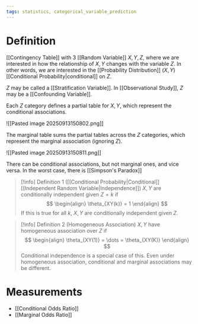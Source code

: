 ```yaml
---
tags: statistics, categorical_variable_prediction
---
```


# Definition

[[Contingency Table]] with 3 [[Random Variable]] $X, Y, Z$, where we are interested in how the relationship of $X, Y$ changes with the variable $Z$. In other words, we are interested in the [[Probability Distribution]] $(X, Y)$ [[Conditional Probability|conditional]] on $Z$.

$Z$ may be called a [[Stratification Variable]]. In [[Observational Study]], $Z$ may be a [[Confounding Variable]].

Each $Z$ category defines a partial table for $X, Y$, which represent the conditional associations.

![[Pasted image 20250913150802.png]]

The marginal table sums the partial tables across the $Z$ categories, which represent the marginal association (ignoring $Z$).

![[Pasted image 20250913150811.png]]

There can be conditional associations, but not marginal ones, and vice versa. In the worst case, there is [[Simpson's Paradox]]

> [!info] Definition 1 ([[Conditional Probability|Conditional]] [[Independent Random Variable|Independence]])
> $X, Y$ are conditionally independent given $Z = k$ if
> $$
> \begin{align}
> \theta_{XY(k)} = 1
> \end{align}
> $$
> If this is true for all $k$, $X, Y$ are conditionally independent given $Z$.

> [!info] Definition 2 (Homogeneous Association)
> $X, Y$ have homogeneous association over $Z$ if
> $$
> \begin{align}
> \theta_{XY(1)} = \dots = \theta_{XY(K)}
> \end{align}
> $$
> Conditional independence is a special case of this.
> Even under homogeneous association, conditional and marginal associations may be different.

# Measurements
- [[Conditional Odds Ratio]]
- [[Marginal Odds Ratio]]